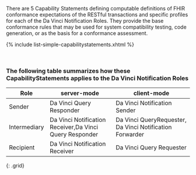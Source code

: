 
There are 5 Capability Statements defining computable definitions of FHIR conformance expectations of the RESTful transactions and specific profiles for each of the Da Vinci Notification Roles. They provide the base conformance rules that may be used for system compatibility testing, code generation, or as the basis for a conformance assessment.

{% include list-simple-capabilitystatements.xhtml %}

<br />

### The following table summarizes how these CapabilityStatements applies to the Da Vinci Notification Roles

|Role|server-mode|client-mode|
|---|---|---|
|Sender |Da Vinci Query Responder | Da Vinci Notification Sender|
|Intermediary |Da Vinci Notification Receiver,Da Vinci Query Responder|Da Vinci QueryRequester, Da Vinci Notification Forwarder|
|Recipient |Da Vinci Notification Receiver | Da Vinci Query Requester|
{: .grid}

<br />
